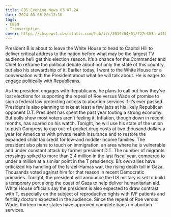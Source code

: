 ```yaml
---
title: CBS Evening News 03.07.24
date: 2024-03-08 20:12:10
tags:
- CBSN
- Transcription
cover: https://cbsnews1.cbsistatic.com/hub/i/r/2019/04/01/727e357a-a126-4138-a2c5-4d3222669d57/thumbnail/640x360/3ff2761028dc5c65cc4f07acd54bcd5c/cbsn2-logo-1920x1080.jpg
---
```

President B is about to leave the White House to head to Capitol Hill to deliver critical address to the nation before what may be the largest TV audience he’ll get this election season. It’s a chance for the Commander and Chief to reframe the political debate about not only the state of this country, but also his stewardship of it. Earlier today, I went to the White House for a conversation with the President about what he will talk about. He is eager to engage politically with Republicans. 

As the president engages with Republicans, he plans to call out how they’ve lost elections for supporting the repeal of Roe versus Wade of promise to sign a federal law protecting access to abortion services if it’s ever passed. President is also planning to take at least a few jabs at his likely Republican opponent D.T. President has spent the past year touting a strong economy. But polls show most voters aren’t feeling it. Inflation, though down in recent months, has soared on his watch. Tonight, he will use his state of the union to push Congress to cap out-of-pocket drug costs at two thousand dollars a year for Americans with private health insurance and to restore the expanded child tax credit for low-and middle-income families. The president also plans to touch on immigration, an area where he is vulnerable and under constant attack by former president D.T. The number of migrants crossings spiked to more than 2.4 million in the last fiscal year, compared to under a million at a similar point in the T presidency. B’s own allies have criticized his handling of the Israel-Hamas war, the rising death toll in Gaza. Thousands voted against him for that reason in recent Democratic primaries. Tonight, the president will announce the US military is set to build a temporary port along the coast of Gaza to help deliver humanitarian aid. White House officials say the president is also expected to draw contrast with T, especially on the subject of reproductive rights with IVF patients and fertility doctors expected in the audience. Since the repeal of Roe versus Wade, thirteen more states have approved complete bans on abortion services. 
